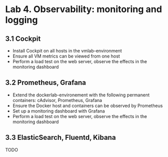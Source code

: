 # Lab 4. Observability: monitoring and logging

## 3.1 Cockpit

- Install Cockpit on all hosts in the vmlab-environment
- Ensure all VM metrics can be viewed from one host
- Perform a load test on the web server, observe the effects in the monitoring dashboard

## 3.2 Prometheus, Grafana

- Extend the dockerlab-environement with the following permanent containers: cAdvisor, Prometheus, Grafana
- Ensure the Docker host and containers can be observed by Prometheus
- Set up a monitoring dashboard with Grafana
- Perform a load test on the web server, observe the effects in the monitoring dashboard

## 3.3 ElasticSearch, Fluentd, Kibana

TODO